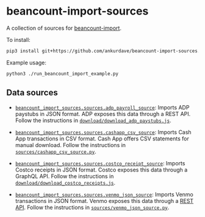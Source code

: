 # beancount-import-sources

A collection of sources for [beancount-import](https://github.com/jbms/beancount-import).

To install:

```sh
pip3 install git+https://github.com/ankurdave/beancount-import-sources.git
```

Example usage:

```sh
python3 ./run_beancount_import_example.py
```

## Data sources

- [`beancount_import_sources.sources.adp_payroll_source`](sources/adp_payroll_source.py): Imports ADP paystubs in JSON format. ADP exposes this data through a REST API. Follow the instructions in [`download/download_adp_paystubs.js`](download/download_adp_paystubs.js).

- [`beancount_import_sources.sources.cashapp_csv_source`](sources/cashapp_csv_source.py): Imports Cash App transactions in CSV format. Cash App offers CSV statements for manual download. Follow the instructions in [`sources/cashapp_csv_source.py`](sources/cashapp_csv_source.py).

- [`beancount_import_sources.sources.costco_receipt_source`](sources/costco_receipt_source.py): Imports Costco receipts in JSON format. Costco exposes this data through a GraphQL API. Follow the instructions in [`download/download_costco_receipts.js`](download/download_costco_receipts.js).

- [`beancount_import_sources.sources.venmo_json_source`](sources/venmo_json_source.py): Imports Venmo transactions in JSON format. Venmo exposes this data through a [REST API](https://github.com/mmohades/VenmoApiDocumentation). Follow the instructions in [`sources/venmo_json_source.py`](sources/venmo_json_source.py).
